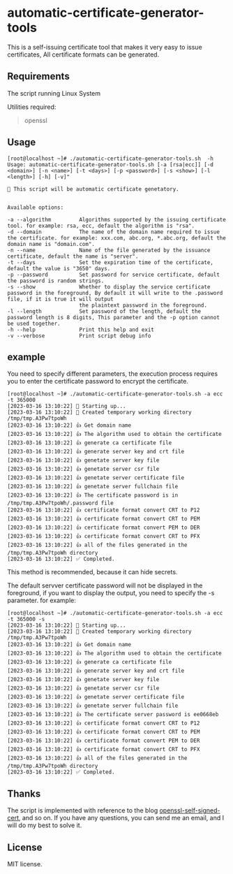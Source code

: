 # automatic-certificate-generator-tools
This is a self-issuing certificate tool that makes it very easy to issue certificates, All certificate formats can be generated.

## Requirements

The script  running Linux System

Utilities required:
> openssl

## Usage
```shell
[root@localhost ~]# ./automatic-certificate-generator-tools.sh  -h
Usage: automatic-certificate-generator-tools.sh [-a [rsa|ecc]] [-d <domain>] [-n <name>] [-t <days>] [-p <password>] [-s <show>] [-l <length>] [-h] [-v]"

💁 This script will be automatic certificate genetatory.


Available options:

-a --algorithm         Algorithms supported by the issuing certificate tool. for example: rsa, ecc, default the algorithm is "rsa".
-d --domain            The name of the domain name required to issue the certificate. for example: xxx.com, abc.org, *.abc.org, default the domain name is "domain.com".
-n --name              Name of the file generated by the issuance certificate, default the name is "server".
-t --days              Set the expiration time of the certificate, default the value is "3650" days.
-p --password          Set password for service certificate, default the password is random strings.
-s --show              Whether to display the service certificate password in the foreground, By default it will write to the .password file, if it is true it will output
                       the plaintext password in the foreground.
-l --length            Set password of the length, default the password length is 8 digits, This parameter and the -p option cannot be used together.
-h --help              Print this help and exit
-v --verbose           Print script debug info
```
## example
You need to specify different parameters, the execution process requires you to enter the certificate password to encrypt the certificate. 
```shell
[root@localhost ~]# ./automatic-certificate-generator-tools.sh -a ecc -t 365000
[2023-03-16 13:10:22] 👶 Starting up...
[2023-03-16 13:10:22] 📁 Created temporary working directory /tmp/tmp.A3Pw7tpoWh
[2023-03-16 13:10:22] 👍 Get domain name
[2023-03-16 13:10:22] 👍 The algorithm used to obtain the certificate
[2023-03-16 13:10:22] 👍 generate ca certificate file
[2023-03-16 13:10:22] 👍 generate server key and crt file
[2023-03-16 13:10:22] 👍 genetate server key file
[2023-03-16 13:10:22] 👍 genetate server csr file
[2023-03-16 13:10:22] 👍 genetate server certificate file
[2023-03-16 13:10:22] 👍 genetate server fullchain file
[2023-03-16 13:10:22] 👍 The certificate password is in /tmp/tmp.A3Pw7tpoWh/.password file
[2023-03-16 13:10:22] 👍 certificate format convert CRT to P12
[2023-03-16 13:10:22] 👍 certificate format convert CRT to PEM
[2023-03-16 13:10:22] 👍 certificate format convert PEM to DER
[2023-03-16 13:10:22] 👍 certificate format convert CRT to PFX
[2023-03-16 13:10:22] 👍 all of the files generated in the /tmp/tmp.A3Pw7tpoWh directory
[2023-03-16 13:10:22] ✅ Completed.
``` 
This method is recommended, because it can hide secrets.


The default servver certificate password will not be displayed in the foreground, if you want to display the output, you need to specify the -s parameter. for example:

```shell
[root@localhost ~]# ./automatic-certificate-generator-tools.sh -a ecc -t 365000 -s
[2023-03-16 13:10:22] 👶 Starting up...
[2023-03-16 13:10:22] 📁 Created temporary working directory /tmp/tmp.A3Pw7tpoWh
[2023-03-16 13:10:22] 👍 Get domain name
[2023-03-16 13:10:22] 👍 The algorithm used to obtain the certificate
[2023-03-16 13:10:22] 👍 generate ca certificate file
[2023-03-16 13:10:22] 👍 generate server key and crt file
[2023-03-16 13:10:22] 👍 genetate server key file
[2023-03-16 13:10:22] 👍 genetate server csr file
[2023-03-16 13:10:22] 👍 genetate server certificate file
[2023-03-16 13:10:22] 👍 genetate server fullchain file
[2023-03-16 13:10:22] 👍 The certificate server password is ee0668eb
[2023-03-16 13:10:22] 👍 certificate format convert CRT to P12
[2023-03-16 13:10:22] 👍 certificate format convert CRT to PEM
[2023-03-16 13:10:22] 👍 certificate format convert PEM to DER
[2023-03-16 13:10:22] 👍 certificate format convert CRT to PFX
[2023-03-16 13:10:22] 👍 all of the files generated in the /tmp/tmp.A3Pw7tpoWh directory
[2023-03-16 13:10:22] ✅ Completed.
```

## Thanks

The script is implemented with reference to the blog [openssl-self-signed-cert](https://www.baeldung.com/openssl-self-signed-cert), and so on.
If you have any questions, you can send me an email, and I will do my best to solve it.


## License

MIT license.